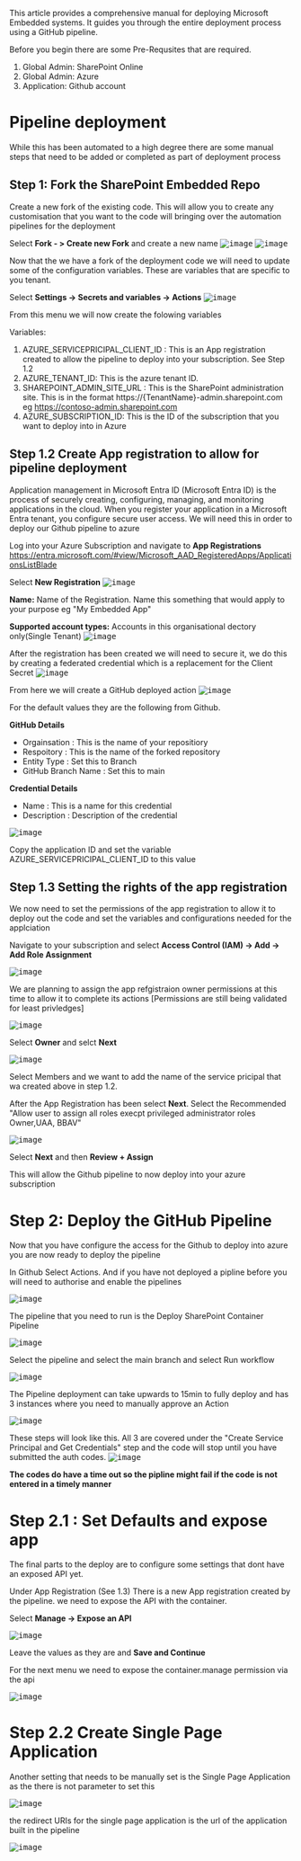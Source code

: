 This article provides a comprehensive manual for deploying Microsoft Embedded systems. It guides you through the entire deployment process using a GitHub pipeline.


Before you begin there are some Pre-Requsites that are required.

1. Global Admin: SharePoint Online
2. Global Admin: Azure
3. Application: Github account


# Pipeline deployment
While this has been automated to a high degree there are some manual steps that need to be added or completed as part of deployment process
## Step 1: Fork the SharePoint Embedded Repo
Create a new fork of the existing code. This will allow you to create any customisation that you want to the code will bringing over the automation pipelines for the deployment

Select **Fork - > Create new Fork** and create a new name
<kbd>![image](https://github.com/intikhabalam/SPE/assets/171198457/20e1ce24-aa51-410b-9862-2d36d824d3d9)</kbd>
<kbd>![image](https://github.com/intikhabalam/SPE/assets/171198457/a6d396e3-05d8-4203-bd46-14d002244104)</kbd>

Now that the we have a fork of the deployment code we will need to update some of the configuration variables. These are variables that are specific to you tenant.

Select **Settings -> Secrets and variables -> Actions**
<kbd>![image](https://github.com/intikhabalam/SPE/assets/171198457/0d727d84-7c2b-4f63-8c67-617005822bd0)</kbd>

From this menu we will now create the folowing variables

Variables:
1. AZURE_SERVICEPRICIPAL_CLIENT_ID : This is an App registration created to allow the pipeline to deploy into your subscription. See Step 1.2
2. AZURE_TENANT_ID: This is the azure tenant ID. 
3. SHAREPOINT_ADMIN_SITE_URL : This is the SharePoint administration site. This is in the format https://{TenantName}-admin.sharepoint.com eg https://contoso-admin.sharepoint.com 
4. AZURE_SUBSCRIPTION_ID: This is the ID of the subscription that you want to deploy into in Azure


## Step 1.2 Create App registration to allow for pipeline deployment
Application management in Microsoft Entra ID (Microsoft Entra ID) is the process of securely creating, configuring, managing, and monitoring applications in the cloud. When you register your application in a Microsoft Entra tenant, you configure secure user access. We will need this in order to deploy our Github pipeline to azure

Log into your Azure Subscription and navigate to **App Registrations** https://entra.microsoft.com/#view/Microsoft_AAD_RegisteredApps/ApplicationsListBlade

Select **New Registration**
<kbd>![image](https://github.com/intikhabalam/SPE/assets/171198457/81c767d8-0ca7-45a6-a1c1-2fab540c1834)</kbd>

**Name:** Name of the Registration. Name this something that would apply to your purpose eg "My Embedded App"

**Supported account types:** Accounts in this organisational dectory only(Single Tenant)
<kbd>![image](https://github.com/intikhabalam/SPE/assets/171198457/29ee8b00-d5c9-4b1b-bb2d-86cfd319a2cd)</kbd>

After the registration has been created we will need to secure it, we do this by creating a federated credential which is a replacement for the Client Secret
<kbd>![image](https://github.com/intikhabalam/SPE/assets/171198457/b93640c8-15f9-4eba-bf0c-58c8f56d5117)</kbd>

From here we will create a GitHub deployed action
<kbd>![image](https://github.com/intikhabalam/SPE/assets/171198457/87c0b0b1-6fa7-46bc-9eff-a289fe053aa8)</kbd>

For the default values they are the following from Github.

**GitHub Details**
- Orgainsation : This is the name of your repositiory
- Respoitory : This is the name of the forked repository
- Entity Type : Set this to Branch
- GitHub Branch Name : Set this to main

**Credential Details**
-  Name : This is a name for this credential
-  Description : Description of the credential


<kbd>![image](https://github.com/intikhabalam/SPE/assets/171198457/494c7cd2-826b-4e49-ac27-534f8f51e3d4)</kbd>

Copy the application ID and set the variable AZURE_SERVICEPRICIPAL_CLIENT_ID to this value

## Step 1.3 Setting the rights of the app registration
We now need to set the permissions of the app registration to allow it to deploy out the code and set the variables and configurations needed for the applciation

Navigate to your subscription and select **Access Control (IAM) -> Add -> Add Role Assignment**

<kbd>![image](https://github.com/intikhabalam/SPE/assets/171198457/3c2908d5-e251-4429-a870-96b855870ed1)</KBD>

We are planning to assign the app refgistraion owner permissions at this time to allow it to complete its actions [Permissions are still being validated for least privledges] 

<kbd>![image](https://github.com/intikhabalam/SPE/assets/171198457/97de4aca-4f6a-442f-8a3d-2b3c06a11fd9)</kbd>

Select **Owner** and selct **Next**

<kbd>![image](https://github.com/intikhabalam/SPE/assets/171198457/6ac42dd1-f181-473b-b21c-e97619f6a8da)</kbd>

Select Members and we want to add the name of the service pricipal that wa created above in step 1.2.

After the App Registration has been select **Next**. Select the Recommended "Allow user to assign all roles execpt privileged administrator roles Owner,UAA, BBAV"  

<kbd>![image](https://github.com/intikhabalam/SPE/assets/171198457/62576f31-cfef-48c5-83d1-aad5d7fc56ca)</kbd>

Select **Next** and then **Review + Assign**

This will allow the Github pipeline to now deploy into your azure subscription


# Step 2: Deploy the GitHub Pipeline
Now that you have configure the access for the Github to deploy into azure you are now ready to deploy the pipeline

In Github Select Actions. And if you have not deployed a pipline before you will need to authorise and enable the pipelines

<kbd>![image](https://github.com/intikhabalam/SPE/assets/171198457/d6907c1d-3fe3-40f8-9fe3-fbf35bf898ca)</kbd>

The pipeline that you need to run is the Deploy SharePoint Container Pipeline

<kbd>![image](https://github.com/intikhabalam/SPE/assets/171198457/7470eba7-e6f1-4570-bcfc-a376c4b29bf7)</kbd>

Select the pipeline and select the main branch and select Run workflow

<kbd>![image](https://github.com/intikhabalam/SPE/assets/171198457/3c8f2619-756d-47da-84f7-6020e0e5a8a2)</kbd>

The Pipeline deployment can take upwards to 15min to fully deploy and has 3 instances where you need to manually approve an Action

<KBD>![image](https://github.com/intikhabalam/SPE/assets/171198457/e52662d5-ebad-4fc6-ab1b-40f9226b416b)</KBD>

These steps will look like this. All 3 are covered under the "Create Service Principal and Get Credentials" step and the code will stop until you have submitted the auth codes. 
<kbd>![image](https://github.com/intikhabalam/SPE/assets/171198457/f41f7cef-93ab-4683-bbf3-fb534921e2a0)</kbd>

**The codes do have a time out so the pipline might fail if the code is not entered in a timely manner**

# Step 2.1 : Set Defaults and expose app
The final parts to the deploy are to configure some settings that dont have an exposed API yet.

Under App Registration (See 1.3) There is a new App registration created by the pipeline. we need to expose the API with the container.

Select **Manage -> Expose an API**

<kbd>![image](https://github.com/intikhabalam/SPE/assets/171198457/0adeacc2-5b26-4588-b6ff-fb06dd24d9d0)</kbd>

Leave the values as they are and **Save and Continue**

For the next menu we need to expose the container.manage permission via the api

<KBD>![image](https://github.com/intikhabalam/SPE/assets/171198457/84fcfd48-a04b-45d4-b972-b512ce34b92f)</KBD>

# Step 2.2 Create Single Page Application
Another setting that needs to be manually set is the Single Page Application as the there is not parameter to set this 

<kbd>![image](https://github.com/intikhabalam/SPE/assets/171198457/3ac96fd3-2410-493e-8501-33a0cec57ca5)</kbd>

the redirect URIs for the single page application is the url of the application built in the pipeline

<kbd>![image](https://github.com/intikhabalam/SPE/assets/171198457/b29e58b3-e1f0-4a08-91f4-64c909ca4107)</kbd>

